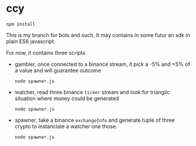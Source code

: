 # ccy

`npm install`

This is my branch for bots and such. It may contains in some futur
an sdk in plain ES6 javascript.

For now, it contains three scripts

- gambler, once connected to a binance stream, it pick a -5% and +5% of a value and will guarantee outcome

  `node spawner.js`

- watcher, read three binance `ticker` stream and look for trianglic situation where money could be generated

  `node spawner.js`

- spawner, take a binance `exchangeInfo` and generate tuple of
three crypto to instanciate a watcher one those.

  `node spawner.js`
